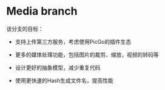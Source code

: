 # Media branch

该分支的目标：

* 支持上传第三方服务，考虑使用PicGo的插件生态

* 更多的媒体处理功能，包括图片的裁剪、缩放，视频的转码等

* 设计更好的抽象模型，减少重复代码

* 使用更快速的Hash生成文件名，提高性能
